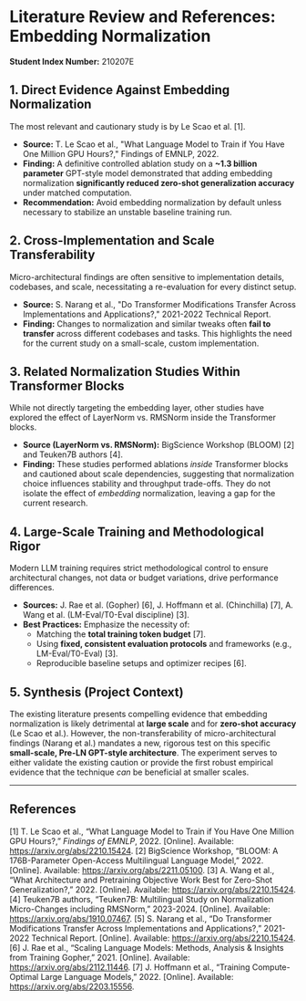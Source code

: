 # Literature Review and References: Embedding Normalization

**Student Index Number:** 210207E

## 1. Direct Evidence Against Embedding Normalization

The most relevant and cautionary study is by Le Scao et al. [1].
*   **Source:** T. Le Scao et al., "What Language Model to Train if You Have One Million GPU Hours?," Findings of EMNLP, 2022.
*   **Finding:** A definitive controlled ablation study on a **~1.3 billion parameter** GPT-style model demonstrated that adding embedding normalization **significantly reduced zero-shot generalization accuracy** under matched computation.
*   **Recommendation:** Avoid embedding normalization by default unless necessary to stabilize an unstable baseline training run.

## 2. Cross-Implementation and Scale Transferability

Micro-architectural findings are often sensitive to implementation details, codebases, and scale, necessitating a re-evaluation for every distinct setup.
*   **Source:** S. Narang et al., "Do Transformer Modifications Transfer Across Implementations and Applications?," 2021-2022 Technical Report.
*   **Finding:** Changes to normalization and similar tweaks often **fail to transfer** across different codebases and tasks. This highlights the need for the current study on a small-scale, custom implementation.

## 3. Related Normalization Studies Within Transformer Blocks

While not directly targeting the embedding layer, other studies have explored the effect of LayerNorm vs. RMSNorm inside the Transformer blocks.
*   **Source (LayerNorm vs. RMSNorm):** BigScience Workshop (BLOOM) [2] and Teuken7B authors [4].
*   **Finding:** These studies performed ablations *inside* Transformer blocks and cautioned about scale dependencies, suggesting that normalization choice influences stability and throughput trade-offs. They do not isolate the effect of *embedding* normalization, leaving a gap for the current research.

## 4. Large-Scale Training and Methodological Rigor

Modern LLM training requires strict methodological control to ensure architectural changes, not data or budget variations, drive performance differences.
*   **Sources:** J. Rae et al. (Gopher) [6], J. Hoffmann et al. (Chinchilla) [7], A. Wang et al. (LM-Eval/T0-Eval discipline) [3].
*   **Best Practices:** Emphasize the necessity of:
    *   Matching the **total training token budget** [7].
    *   Using **fixed, consistent evaluation protocols** and frameworks (e.g., LM-Eval/T0-Eval) [3].
    *   Reproducible baseline setups and optimizer recipes [6].

## 5. Synthesis (Project Context)

The existing literature presents compelling evidence that embedding normalization is likely detrimental at **large scale** and for **zero-shot accuracy** (Le Scao et al.). However, the non-transferability of micro-architectural findings (Narang et al.) mandates a new, rigorous test on this specific **small-scale, Pre-LN GPT-style architecture**. The experiment serves to either validate the existing caution or provide the first robust empirical evidence that the technique *can* be beneficial at smaller scales.

---

## References

[1] T. Le Scao et al., “What Language Model to Train if You Have One Million GPU Hours?,” *Findings of EMNLP*, 2022. [Online]. Available: https://arxiv.org/abs/2210.15424.
[2] BigScience Workshop, “BLOOM: A 176B-Parameter Open-Access Multilingual Language Model,” 2022. [Online]. Available: https://arxiv.org/abs/2211.05100.
[3] A. Wang et al., “What Architecture and Pretraining Objective Work Best for Zero-Shot Generalization?,” 2022. [Online]. Available: https://arxiv.org/abs/2210.15424.
[4] Teuken7B authors, “Teuken7B: Multilingual Study on Normalization Micro-Changes including RMSNorm,” 2023-2024. [Online]. Available: https://arxiv.org/abs/1910.07467.
[5] S. Narang et al., “Do Transformer Modifications Transfer Across Implementations and Applications?,” 2021-2022 Technical Report. [Online]. Available: https://arxiv.org/abs/2210.15424.
[6] J. Rae et al., “Scaling Language Models: Methods, Analysis & Insights from Training Gopher,” 2021. [Online]. Available: https://arxiv.org/abs/2112.11446.
[7] J. Hoffmann et al., “Training Compute-Optimal Large Language Models,” 2022. [Online]. Available: https://arxiv.org/abs/2203.15556.
